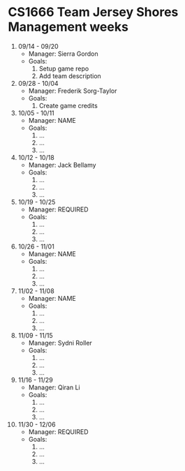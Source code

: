 # CS1666 Team Jersey Shores Management weeks

1. 09/14 - 09/20
	* Manager: Sierra Gordon
	* Goals:
		1. Setup game repo
		2. Add team description
2. 09/28 - 10/04
	* Manager: Frederik Sorg-Taylor
	* Goals:
		1. Create game credits
2. 10/05 - 10/11
	* Manager: NAME
	* Goals:
		1. ...
		1. ...
		1. ...
4. 10/12 - 10/18
	* Manager: Jack Bellamy
	* Goals:
		1. ...
		1. ...
		1. ...
2. 10/19 - 10/25
	* Manager: REQUIRED
	* Goals:
		1. ...
		1. ...
		1. ...
2. 10/26 - 11/01
	* Manager: NAME
	* Goals:
		1. ...
		1. ...
		1. ...
2. 11/02 - 11/08
	* Manager: NAME
	* Goals:
		1. ...
		1. ...
		1. ...
2. 11/09 - 11/15
	* Manager: Sydni Roller
	* Goals:
		1. ...
		1. ...
		1. ...
2. 11/16 - 11/29
	* Manager: Qiran Li
	* Goals:
		1. ...
		1. ...
		1. ...
2. 11/30 - 12/06
	* Manager: REQUIRED
	* Goals:
		1. ...
		1. ...
		1. ...		
